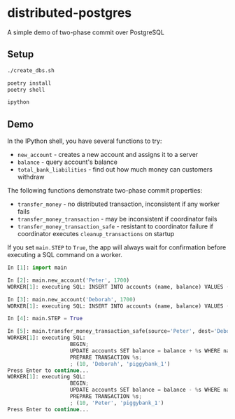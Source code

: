 # distributed-postgres
A simple demo of two-phase commit over PostgreSQL


## Setup

```bash
./create_dbs.sh

poetry install
poetry shell

ipython
```


## Demo

In the IPython shell, you have several functions to try:

- `new_account` - creates a new account and assigns it to a server
- `balance` - query account's balance
- `total_bank_liabilities` - find out how much money can customers withdraw

The following functions demonstrate two-phase commit properties:
- `transfer_money` - no distributed transaction, inconsistent if any worker fails
- `transfer_money_transaction` - may be inconsistent if coordinator fails
- `transfer_money_transaction_safe` - resistant to coordinator failure if coordinator
  executes `cleanup_transactions` on startup


If you set `main.STEP` to `True`, the app will always wait for confirmation before
executing a SQL command on a worker.

```python
In [1]: import main

In [2]: main.new_account('Peter', 1700)
WORKER[1]: executing SQL: INSERT INTO accounts (name, balance) VALUES (%s, %s); ('Peter', 1700)

In [3]: main.new_account('Deborah', 1700)
WORKER[1]: executing SQL: INSERT INTO accounts (name, balance) VALUES (%s, %s); ('Deborah', 1700)

In [4]: main.STEP = True

In [5]: main.transfer_money_transaction_safe(source='Peter', dest='Deborah', amount=10)
WORKER[1]: executing SQL:
                    BEGIN;
                    UPDATE accounts SET balance = balance + %s WHERE name = %s;
                    PREPARE TRANSACTION %s;
                    ; (10, 'Deborah', 'piggybank_1')
Press Enter to continue...
WORKER[1]: executing SQL:
                    BEGIN;
                    UPDATE accounts SET balance = balance - %s WHERE name = %s;
                    PREPARE TRANSACTION %s;
                    ; (10, 'Peter', 'piggybank_1')
Press Enter to continue...
```
